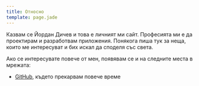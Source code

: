 ```yaml
---
title: Относно
template: page.jade
---
```


Казвам се Йордан Дичев и това е личният ми сайт. Професията ми е да проектирам и разработвам приложения.
Понякога пиша тук за неща, които ме интересуват и бих искал да споделя със света.

Ако се интересувате повече от мен, появявам се и на следните места в мрежата:

* [GitHub](https://github.com/jdichev "@jdichev"), където прекарвам повече време
<!-- * [twitter](https://twitter.com/jdichev "@jdichev"), където предимно чета и споделям неща по работа -->
